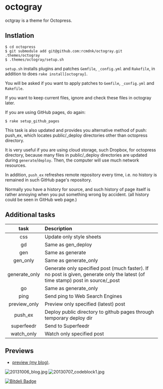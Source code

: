 octogray
========

octgray is a theme for Octopress.

## Instlation

    $ cd octopress
    $ git submodule add git@github.com:rcmdnk/octogray.git .themes/octogray
    $ .themes/octogray/setup.sh

`setup.sh` installs plugins and patches `Gemfile`, `_config.yml` and `Rakefile`,
in addition to does `rake install[octogray]`.

You will be asked if you want to apply patches to
`Gemfile`, `_config.yml` and `Rakefile`.

If you want to keep current files, ignore and check these files in octogray later.

If you are using GitHub pages, do again:

    $ rake setup_github_pages

This task is also updated and provides you alternative method of push: push_ex,
which locates public/_deploy directories other than octopress directory.

It is very useful if you are using cloud storage, such Dropbox,
for octopress directory, because many files in public/_deploy directories are updated
during `generate`/`deploy`.
Then, the computer will use much network resources.

In addition, `push_ex` refreshes remote repository every time,
i.e. no history is remained in such GitHub page's repository.

Normally you have a history for source, and such history of page itself
is rather annoying when you put something wrong by accident.
(all history could be seen in GitHub web page.)

## Additional tasks

task | Description
:--: | :----------
css | Update only style sheets
gd | Same as gen_deploy
gen | Same as generate
gen_only | Same as generate_only
generate_only | Generate only specified post (much faster). If no post is given, generate only the latest (of time stamp) post in source/_post
go | Same as generate_only
ping | Send ping to Web Search Engines
preview_only | Preview only specified (latest) post
push_ex | Deploy public directory to github pages through temporary deploy dir
superfeedr | Send to Superfeedr
watch_only | Watch only specified post

## Previews

* [preview (my blog)](http://rcmdnk.github.io/).

![20131006_blog.jpg](http://rcmdnk.github.io/images/post/20131006_blog.jpg)
![20130707_codeblock1.jpg](http://rcmdnk.github.io/images/post/20130707_codeblock1.jpg)

[![Bitdeli Badge](https://d2weczhvl823v0.cloudfront.net/rcmdnk/octogray/trend.png)](https://bitdeli.com/free "Bitdeli Badge")

